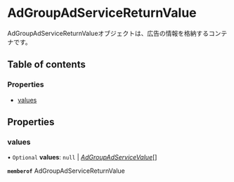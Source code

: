 # AdGroupAdServiceReturnValue


<div lang=\"ja\">AdGroupAdServiceReturnValueオブジェクトは、広告の情報を格納するコンテナです。</div> 

## Table of contents

### Properties

- [values](adgroupadservicereturnvalue.md#values)

## Properties

### values

• `Optional` **values**: ``null`` \| [*AdGroupAdServiceValue*](adgroupadservicevalue.md)[]

**`memberof`** AdGroupAdServiceReturnValue
